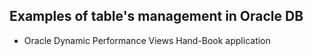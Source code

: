 Examples of table's management in Oracle DB
-------------------------------------------

* Oracle Dynamic Performance Views Hand-Book application
